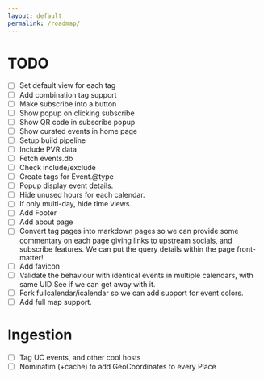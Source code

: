 ```yaml
---
layout: default
permalink: /roadmap/
---
```

# TODO

- [ ] Set default view for each tag
- [ ] Add combination tag support
- [ ] Make subscribe into a button
- [ ] Show popup on clicking subscribe
- [ ] Show QR code in subscribe popup
- [ ] Show curated events in home page
- [ ] Setup build pipeline
- [ ] Include PVR data
- [ ] Fetch events.db
- [ ] Check include/exclude
- [ ] Create tags for Event.@type
- [ ] Popup display event details.
- [ ] Hide unused hours for each calendar.
- [ ] If only multi-day, hide time views.
- [ ] Add Footer
- [ ] Add about page
- [ ] Convert tag pages into markdown pages
      so we can provide some commentary on each page
      giving links to upstream socials, and subscribe
      features. We can put the query details
      within the page front-matter!
- [ ] Add favicon
- [ ] Validate the behaviour with identical events in multiple calendars, with same UID
	  See if we can get away with it.
- [ ] Fork fullcalendar/icalendar so we can add support for event colors.
- [ ] Add full map support.

# Ingestion
- [ ] Tag UC events, and other cool hosts
- [ ] Nominatim (+cache) to add GeoCoordinates to every Place